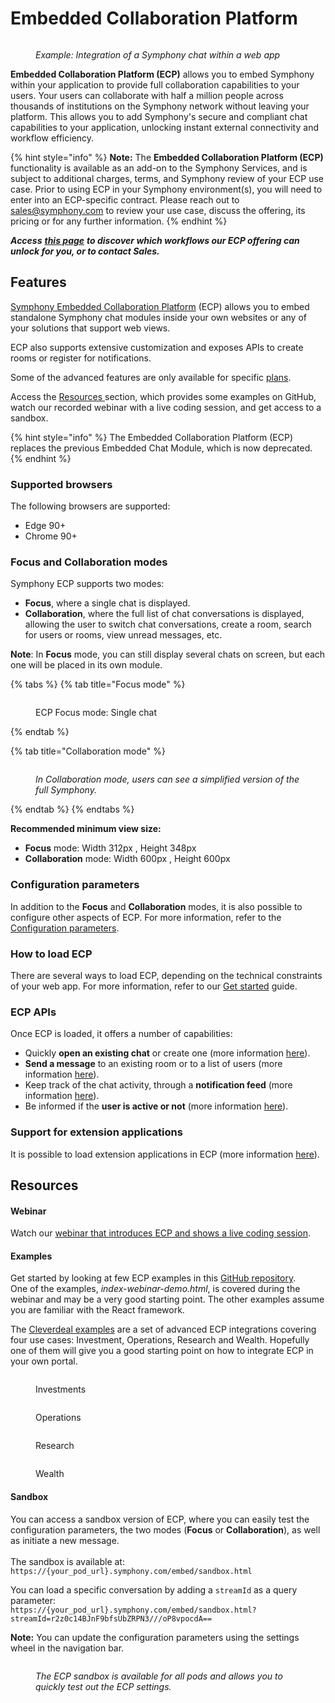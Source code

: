 # Embedded Collaboration Platform

<figure><img src="https://lh5.googleusercontent.com/0SyZfjpaU5g9XkS-Ev_516fKOMfpv2vi6e7whjiTqqtUyrmCHJCPBfbdcYpD08Ezw9TnjwRFwFiciCaHe0J0Eh7vIHCXGp8v5ZSJRC0NF4UbaaHQdT0T6L0IHZFmmyePvXtbrQBkOk5Z1emcJ4rjcWih534q9VFOyTZtzSG9iVI3fc3EwWW90VXgYF8k" alt=""><figcaption><p><em>Example: Integration of a Symphony chat within a web app</em></p></figcaption></figure>

**Embedded Collaboration Platform (ECP)** allows you to embed Symphony within your application to provide full collaboration capabilities to your users. Your users can collaborate with half a million people across thousands of institutions on the Symphony network without leaving your platform. This allows you to add Symphony's secure and compliant chat capabilities to your application, unlocking instant external connectivity and workflow efficiency.

{% hint style="info" %}
**Note:** The **Embedded Collaboration Platform (ECP)** functionality is available as an add-on to the Symphony Services, and is subject to additional charges, terms, and Symphony review of your ECP use case. Prior to using ECP in your Symphony environment(s), you will need to enter into an ECP-specific contract. Please reach out to [sales@symphony.com](mailto:sales@symphony.com) to review your use case, discuss the offering, its pricing or for any further information.
{% endhint %}

&#x20; _**Access**_ [_**this page**_](https://symphony.com/products/embedded-collaboration-platform/) _**to discover which workflows our ECP offering can unlock for you, or to contact Sales.**_

## Features

[Symphony Embedded Collaboration Platform](https://symphony.com/solutions/embedded-collaboration-platform/) (ECP) allows you to embed standalone Symphony chat modules inside your own websites or any of your solutions that support web views.

ECP also supports extensive customization and exposes APIs to create rooms or register for notifications.&#x20;

Some of the advanced features are only available for specific [plans](pricing-tiers.md).&#x20;

Access the [Resources ](./#resources)section, which provides some examples on GitHub, watch our recorded webinar with a live coding session, and get access to a sandbox.

{% hint style="info" %}
The Embedded Collaboration Platform (ECP) replaces the previous Embedded Chat Module, which is now deprecated.
{% endhint %}

### Supported browsers

The following browsers are supported:

* Edge 90+
* Chrome 90+

### Focus and Collaboration modes

Symphony ECP supports two modes:

* **Focus**, where a single chat is displayed.
* **Collaboration**, where the full list of chat conversations is displayed, allowing the user to switch chat conversations, create a room, search for users or rooms, view unread messages, etc.

**Note**: In **Focus** mode, you can still display several chats on screen, but each one will be placed in its own module.

{% tabs %}
{% tab title="Focus mode" %}


<figure><img src="https://lh5.googleusercontent.com/0SyZfjpaU5g9XkS-Ev_516fKOMfpv2vi6e7whjiTqqtUyrmCHJCPBfbdcYpD08Ezw9TnjwRFwFiciCaHe0J0Eh7vIHCXGp8v5ZSJRC0NF4UbaaHQdT0T6L0IHZFmmyePvXtbrQBkOk5Z1emcJ4rjcWih534q9VFOyTZtzSG9iVI3fc3EwWW90VXgYF8k" alt=""><figcaption><p>ECP Focus mode: Single chat</p></figcaption></figure>
{% endtab %}

{% tab title="Collaboration mode" %}


<figure><img src="https://lh5.googleusercontent.com/79tCYQRQvfOemch0XKGl1P60-qmRtyDA020sdgDOQu9VdaKPvRD7odh2CPyee-EljJ8zkfCgfQRuYYpyaBT_jTrQjd-6esBMatjP0orF1N5nyKnOUUwMegIKLUzfMBBZV7_gyeNVQ7KgVbjis6Db5jlFL_j4FuZNoDXHc_tQKWmiOG0sbdWDe12_NsIu" alt=""><figcaption><p><em>In Collaboration mode, users can see a simplified version of the full Symphony.</em></p></figcaption></figure>
{% endtab %}
{% endtabs %}

**Recommended minimum view size:**

* **Focus** mode: Width 312px , Height 348px
* **Collaboration** mode: Width 600px , Height 600px

### Configuration parameters&#x20;

In addition to the **Focus** and **Collaboration** modes, it is also possible to configure other aspects of ECP. For more information, refer to the [Configuration parameters](configuration-parameters.md).

### How to load ECP

There are several ways to load ECP, depending on the technical constraints of your web app. For more information, refer to our [Get started](get-started.md) guide.

### ECP APIs

Once ECP is loaded, it offers a number of capabilities:

* Quickly **open an existing chat** or create one (more information [here](open-a-chat.md)).
* **Send a message** to an existing room or to a list of users (more information [here](broken-reference)).&#x20;
* Keep track of the chat activity, through a **notification feed** (more information [here](notifications.md)).
* Be informed if the **user is active or not** (more information [here](notifications.md#activity-notifications)).

### Support for extension applications

It is possible to load extension applications in ECP (more information [here](./#support-for-extension-applications)).

## Resources

#### Webinar

Watch our [webinar that introduces ECP and shows a live coding session](https://symphony.com/2022/09/07/build-a-bot-session-introduction-to-symphony-ecp-embedded-collaboration-platform/).

#### Examples

Get started by looking at few ECP examples in this [GitHub repository](https://github.com/SymphonyPlatformSolutions/ecp-examples).\
One of the examples, _index-webinar-demo.html_, is covered during the webinar and may be a very good starting point. The other examples assume you are familiar with the React framework.

The [Cleverdeal examples](https://github.com/SymphonyPlatformSolutions/ecp-examples/tree/master/AppExamples/CleverDeal.React) are a set of advanced ECP integrations covering four use cases: Investment, Operations, Research and Wealth. Hopefully one of them will give you a good starting point on how to integrate ECP in your own portal.

<div>

<figure><img src="../../.gitbook/assets/cdi.png" alt=""><figcaption><p>Investments</p></figcaption></figure>

 

<figure><img src="../../.gitbook/assets/cdo.png" alt=""><figcaption><p>Operations</p></figcaption></figure>

 

<figure><img src="../../.gitbook/assets/cdr.png" alt=""><figcaption><p>Research</p></figcaption></figure>

 

<figure><img src="../../.gitbook/assets/cdw.png" alt=""><figcaption><p>Wealth</p></figcaption></figure>

</div>

#### Sandbox

You can access a sandbox version of ECP, where you can easily test the configuration parameters, the two modes (**Focus** or **Collaboration**), as well as initiate a new message. \
\
The sandbox is available at:\
`https://{your_pod_url}.symphony.com/embed/sandbox.html`

You can load a specific conversation by adding a `streamId` as a query parameter:\
`https://{your_pod_url}.symphony.com/embed/sandbox.html?streamId=r2z0c14BJnF9bfsUbZRPN3///oP8vpocdA==`

**Note:** You can update the configuration parameters using the settings wheel in the navigation bar. &#x20;

<figure><img src="../../.gitbook/assets/image (61).png" alt=""><figcaption><p><em>The ECP sandbox is available for all pods and allows you to quickly test out the ECP settings.</em></p></figcaption></figure>
